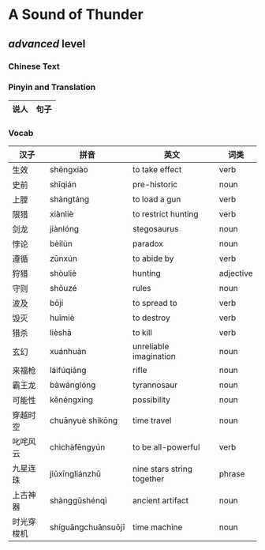 # A Sound of Thunder
## *advanced* level

### Chinese Text


### Pinyin and Translation
|说人|句子|
|----|----|
### Vocab
|汉子|拼音|英文|词类|
|----|----|----|----|
|生效|shēngxiào|to take effect|verb|
|史前|shǐqián|pre-historic|noun|
|上膛|shàngtáng|to load a gun|verb|
|限猎|xiànliè|to restrict hunting|verb|
|剑龙|jiànlóng|stegosaurus|noun|
|悖论|bèilùn|paradox|noun|
|遵循|zūnxún|to abide by|verb|
|狩猎|shòuliè|hunting|adjective|
|守则|shǒuzé|rules|noun|
|波及|bōjí|to spread to|verb|
|毁灭|huǐmiè|to destroy|verb|
|猎杀|lièshā|to kill|verb|
|玄幻|xuánhuàn|unreliable imagination|noun|
|来福枪|láifúqiāng|rifle|noun|
|霸王龙|bàwánglóng|tyrannosaur|noun|
|可能性|kěnéngxìng|possibility|noun|
|穿越时空|chuānyuè shíkōng|time travel|noun|
|叱咤风云|chìchàfēngyún|to be all-powerful|verb|
|九星连珠|jiǔxīngliánzhū|nine stars string together|phrase|
|上古神器|shànggǔshénqì|ancient artifact|noun|
|时光穿梭机|shíguāngchuānsuōjī|time machine|noun|